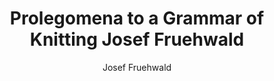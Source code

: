 ---
author:
- Josef Fruehwald
category: paper
journal: ''
layout: publication
title: Prolegomena to a Grammar of Knitting Josef Fruehwald
year: '2016'
---